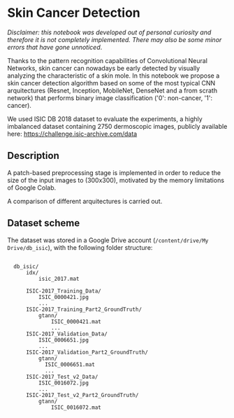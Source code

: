 # Skin Cancer Detection

*Disclaimer: this notebook was developed out of personal curiosity and therefore it is not completely implemented. There may also be some minor errors that have gone unnoticed*.

Thanks to the pattern recognition capabilities of Convolutional Neural Networks, skin cancer can nowadays be early detected by visually analyzing the characteristic of a skin mole. In this notebook we propose a skin cancer detection algorithm based on some of the most typical CNN arquitectures (Resnet, Inception, MobileNet, DenseNet and a from scrath network) that performs binary image classification ('0': non-cancer, '1': cancer). 

We used ISIC DB 2018 dataset to evaluate the experiments, a highly imbalanced dataset containing 2750 dermoscopic images, publicly available here: https://challenge.isic-archive.com/data


<h2>Description</h2>

A patch-based preprocessing stage is implemented in order to reduce the size of the input images to (300x300), motivated by the memory limitations of Google Colab. 


A comparison of different arquitectures is carried out. 



<h2>Dataset scheme</h2>

The dataset was stored in a Google Drive account (<code>/content/drive/My Drive/db_isic</code>), with the following folder structure:

<pre>
<code>
  db_isic/
      idx/
          isic_2017.mat
      
      ISIC-2017_Training_Data/
          ISIC_0000421.jpg
          ...          
      ISIC-2017_Training_Part2_GroundTruth/
          gtann/
              ISIC_0000421.mat
              ...
      ISIC-2017_Validation_Data/
          ISIC_0006651.jpg
          ...        
      ISIC-2017_Validation_Part2_GroundTruth/
          gtann/
            ISIC_0006651.mat
            ...
      ISIC-2017_Test_v2_Data/
          ISIC_0016072.jpg
          ...
      ISIC-2017_Test_v2_Part2_GroundTruth/
          gtann/
              ISIC_0016072.mat
    
</code>
</pre>
